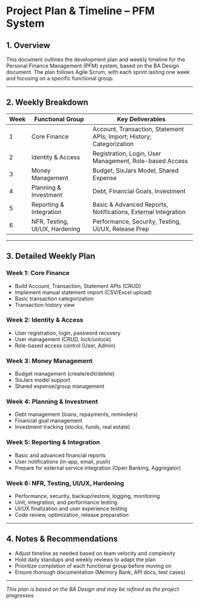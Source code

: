 # Project Plan & Timeline – PFM System

## 1. Overview
This document outlines the development plan and weekly timeline for the Personal Finance Management (PFM) system, based on the BA Design document. The plan follows Agile Scrum, with each sprint lasting one week and focusing on a specific functional group.

---

## 2. Weekly Breakdown

| Week | Functional Group           | Key Deliverables                                              |
|------|---------------------------|---------------------------------------------------------------|
| 1    | Core Finance              | Account, Transaction, Statement APIs; Import; History; Categorization |
| 2    | Identity & Access         | Registration, Login, User Management, Role-based Access        |
| 3    | Money Management          | Budget, SixJars Model, Shared Expense                         |
| 4    | Planning & Investment     | Debt, Financial Goals, Investment                             |
| 5    | Reporting & Integration   | Basic & Advanced Reports, Notifications, External Integration  |
| 6    | NFR, Testing, UI/UX, Hardening | Performance, Security, Testing, UI/UX, Release Prep         |

---

## 3. Detailed Weekly Plan

### Week 1: Core Finance
- Build Account, Transaction, Statement APIs (CRUD)
- Implement manual statement import (CSV/Excel upload)
- Basic transaction categorization
- Transaction history view

### Week 2: Identity & Access
- User registration, login, password recovery
- User management (CRUD, lock/unlock)
- Role-based access control (User, Admin)

### Week 3: Money Management
- Budget management (create/edit/delete)
- SixJars model support
- Shared expense/group management

### Week 4: Planning & Investment
- Debt management (loans, repayments, reminders)
- Financial goal management
- Investment tracking (stocks, funds, real estate)

### Week 5: Reporting & Integration
- Basic and advanced financial reports
- User notifications (in-app, email, push)
- Prepare for external service integration (Open Banking, Aggregator)

### Week 6: NFR, Testing, UI/UX, Hardening
- Performance, security, backup/restore, logging, monitoring
- Unit, integration, and performance testing
- UI/UX finalization and user experience testing
- Code review, optimization, release preparation

---

## 4. Notes & Recommendations
- Adjust timeline as needed based on team velocity and complexity
- Hold daily standups and weekly reviews to adapt the plan
- Prioritize completion of each functional group before moving on
- Ensure thorough documentation (Memory Bank, API docs, test cases)

---

*This plan is based on the BA Design and may be refined as the project progresses.* 